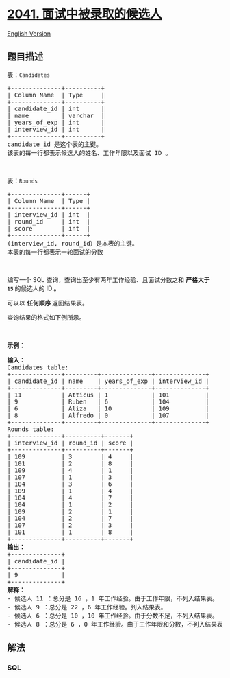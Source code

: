 # [2041. 面试中被录取的候选人](https://leetcode.cn/problems/accepted-candidates-from-the-interviews)

[English Version](/solution/2000-2099/2041.Accepted%20Candidates%20From%20the%20Interviews/README_EN.md)

## 题目描述

<!-- 这里写题目描述 -->

<p>表：<code>Candidates</code></p>

<pre>
+--------------+----------+
| Column Name  | Type     |
+--------------+----------+
| candidate_id | int      |
| name         | varchar  |
| years_of_exp | int      |
| interview_id | int      |
+--------------+----------+
candidate_id 是这个表的主键。
该表的每一行都表示候选人的姓名、工作年限以及面试 ID 。
</pre>

<p>&nbsp;</p>

<p>表：<code>Rounds</code></p>

<pre>
+--------------+------+
| Column Name  | Type |
+--------------+------+
| interview_id | int  |
| round_id     | int  |
| score        | int  |
+--------------+------+
(interview_id, round_id）是本表的主键。
本表的每一行都表示一轮面试的分数
</pre>

<p>&nbsp;</p>

<p>编写一个 SQL 查询，查询出至少有两年工作经验、且面试分数之和 <strong>严格大于 <code>15</code>&nbsp;</strong>的候选人的 ID<strong> 。</strong></p>

<p>可以以 <strong>任何顺序 </strong>返回结果表。</p>

<p>查询结果的格式如下例所示。</p>

<p>&nbsp;</p>

<p><strong>示例：</strong></p>

<pre>
<strong>输入：</strong>
Candidates table:
+--------------+---------+--------------+--------------+
| candidate_id | name    | years_of_exp | interview_id |
+--------------+---------+--------------+--------------+
| 11           | Atticus | 1            | 101          |
| 9            | Ruben   | 6            | 104          |
| 6            | Aliza   | 10           | 109          |
| 8            | Alfredo | 0            | 107          |
+--------------+---------+--------------+--------------+
Rounds table:
+--------------+----------+-------+
| interview_id | round_id | score |
+--------------+----------+-------+
| 109          | 3        | 4     |
| 101          | 2        | 8     |
| 109          | 4        | 1     |
| 107          | 1        | 3     |
| 104          | 3        | 6     |
| 109          | 1        | 4     |
| 104          | 4        | 7     |
| 104          | 1        | 2     |
| 109          | 2        | 1     |
| 104          | 2        | 7     |
| 107          | 2        | 3     |
| 101          | 1        | 8     |
+--------------+----------+-------+
<strong>输出：</strong>
+--------------+
| candidate_id |
+--------------+
| 9            |
+--------------+
<strong>解释：</strong>
- 候选人 11 ：总分是 16 ，1 年工作经验。由于工作年限，不列入结果表。
- 候选人 9 ：总分是 22 ，6 年工作经验。列入结果表。
- 候选人 6 ：总分是 10 ，10 年工作经验。由于分数不足，不列入结果表。
- 候选人 8 ：总分是 6 ，0 年工作经验。由于工作年限和分数，不列入结果表。
</pre>

## 解法

<!-- 这里可写通用的实现逻辑 -->

<!-- tabs:start -->

### **SQL**

<!-- 这里可写当前语言的特殊实现逻辑 -->

```sql

```


